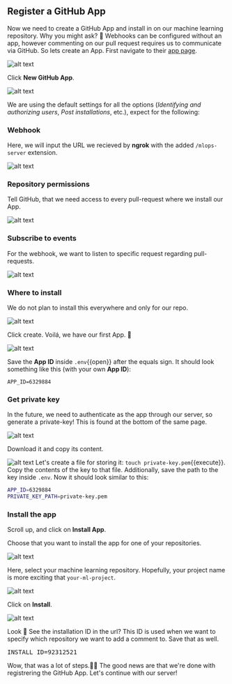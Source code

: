## Register a GitHub App

Now we need to create a GitHub App and install in on our machine learning repository. Why you might ask? 🧐 Webhooks can be configured without an app, however commenting on our pull request requires us to communicate via GitHub. So lets create an App. First navigate to their [app page](https://github.com/settings/apps).

![alt text](./images/add_app.png "create_app")

Click __New GitHub App__.

![alt text](./images/create_app.png "create_app")

<!--We need to specify a name for our app. However, they require you to specify a website. No website? Here we could simply input the __ngrok__ url [http://afae4b0b1670.ngrok.io/](http://afae4b0b1670.ngrok.io/).--> 


We are using the default settings for all the options (_Identifying and authorizing users_, _Post installations_, etc.), expect for the following:

### Webhook
Here, we will input the URL we recieved by __ngrok__ with the added `/mlops-server` extension.

![alt text](./images/create_app_webhook.png "create_app")

### Repository permissions
Tell GitHub, that we need access to every pull-request where we install our App.

![alt text](./images/create_app_perm.png "create_app")

### Subscribe to events
For the webhook, we want to listen to specific request regarding pull-requests. 

![alt text](./images/create_app_subscribe.png "create_app")

### Where to install 
We do not plan to install this everywhere and only for our repo. 

![alt text](./images/create_app_where.png "create_app")

Click create. Voilá, we have our first App. 🥳

![alt text](./images/about_app.png "create_app")

Save the __App ID__ inside `.env`{{open}} after the equals sign. It should look something like this (with your own __App ID__):
```
APP_ID=6329884
```

### Get private key
In the future, we need to authenticate as the app through our server, so generate a private-key! This is found at the bottom of the same page.

![alt text](./images/gene_key.png "create_app")

Download it and copy its content. 

![alt text](./images/save_private_key.png "create_app")
Let's create a file for storing it: `touch private-key.pem`{{execute}}. Copy the contents of the key to that file. Additionally, save the path to the key inside `.env`. Now it should look similar to this: 

```bash
APP_ID=6329884
PRIVATE_KEY_PATH=private-key.pem
```

### Install the app

Scroll up, and click on __Install App__. 

Choose that you want to install the app for one of your repositories. 

![alt text](./images/install_app.png "create_app")

Here, select your machine learning repository. Hopefully, your project name is more exciting that `your-ml-project`.

![alt text](./images/select_ml_repo.png "create_app")

Click on __Install__.

![alt text](./images/installation.png "create_app")

Look 👀 See the installation ID in the url? This ID is used when we want to specify which repository we want to add a comment to. Save that as well.

<pre class="file" data-filename=".env" data-target="append">
INSTALL_ID=92312521
</pre>

Wow, that was a lot of steps.😮‍💨 The good news are that we're done with registrering the GitHub App. Let's continue with our server!